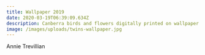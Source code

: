 ```yaml
---
title: Wallpaper 2019
date: 2020-03-19T06:39:09.634Z
description: Canberra birds and flowers digitally printed on wallpaper
image: /images/uploads/twins-wallpaper.jpg
---
```

Annie Trevillian